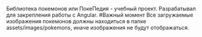 Библиотека покемонов или ПокеПедия - учебный проект.
Разрабатывал для закрепления работы с Angular.
#Важный момент
Все загружаемые изображения покемонов должны находиться в папке assets/images/pokemons, иначе изображения не будут отображаться. 
